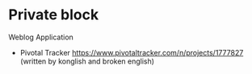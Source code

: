 # Private block

Weblog Application

- Pivotal Tracker <https://www.pivotaltracker.com/n/projects/1777827> (written by konglish and broken english)